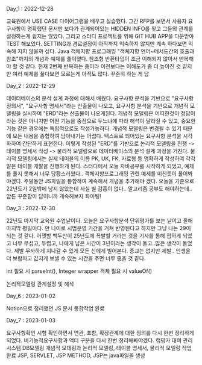 Day_1 : 2022-12-28

교육원에서 USE CASE 다이어그램을 배우고 실습했다.
그간 RFP를 보면서 사용자 요구사항이 명확했던 문서만 보다가 관계되어있는 HIDDEN INFO를 찾고 그들의 관계를 설정하는게 쉽지는 않았다.
그리고 스터디 프로젝트를 위해 GIT HUB APP을 다운받아 TEST 해보았다.
SETTING과 경로설정이 아직까지 익숙하지 않지만 계속 하다보면 익숙해 지지 않을까 싶다.
Java 객체지향 프로그래밍 "객체지향 언어~메서드간의 호출과 참조"까지의 개념과 예제를 풀이했다.
참조형 반환타입이 조금 이해되지 않아서 반복해야 할 것 같다.
현재 2번째 반복하는 중이라 이전보다는 이해도가 좀 더 높아진 것 같지만 여러 예제를 풀다보면 모르는게 아직도 많다. 꾸준히 하는 게 답

Day_2 : 2022-12-29

데이터베이스의 분석 설계 과정에 대해서 배웠다.
요구사항 분석을 기반으로 "요구사항 정의서", "요구사항 명세서"라는 산출물이 나오고, 요구사항 분석을 기반으로 개념적 모델링을 실시하여 "ERD"라는 산출물이 나오게된다.
개념적 모델링은 어떠한것이 정답이라는 것은 아니지만 어떤 기능을 중점으로 두느냐에 따라 해석이 달라질 수 있고, 중요한 기능 같은 경우에는 독립적으로도 작성가능하다.
개념적 모델링은 변경될 수 있기 때문에 모든 내용을 종합하여 담아내기는 어렵다.
텍스트로 되어있는 요구사항 분석을 시각화하여 간단하게 표현한다.
이렇게 작성된 "ERD"를 기반으로 논리적 모델링을 진행 -> 테이블 명세서 작성 -> 물리적 모델링으로 데이터베이스의 분석 설계 과정을 거친다.
물리적 모델링에서는 실제 테이블의 이름 PK, UK, FK, 자료형 등 명확하게 작성하여 각각 맡은 테이블 개발을 진행하게 된다.
스터디에서 오늘 자바공부를 시작하게 되었고, 예제를 풀지 못해서 너무 당황스러웠다..
객체지향프로그래밍 관련 예제를 미친듯이 풀어봐야겠다.
주말동안 JS파일을 통합하여 계속해서 개념을 추가해야 겠다.
오늘을 기준으로 22년도가 2일밖에 남지 않았는데 사실 별 감흥이 없다.. 알고리즘 공부도 해야하는데.. 암튼 꾸준함이 답이니까 게속해보자 화이팅!

Day_3 : 2022-12-30

22년도 마지막 교육원 수업날이다. 오늘은 요구사항분석 단위평가를 보는 날이고 올해 마지막 평일이다. 만 나이로 시범운영 기간을 거쳐 반영된다고 하지만 그냥 나는 29이 되는 것 같다.
어젯밤 백두산이 25년도에 폭발할 거라는 것을 기사를 통해 접하게 되었고 너무 무섭고, 두렵고, 나에게 남은 시간이 3년이라는 생각이 들고..많은 생각이 들었다. 제발 무사하게 지나갈 수 있게 모든 신에게 빌어본다. 종교는 없지만 제발.. 인생을 더 보람차고 값지게 보낼 수 있는 시간을 주면 너무 좋을 것 같다. 

int 필요 시 parseInt(), Integer wrapper 객체 필요 시 valueOf()

논리적모델링 관계설정 및 해석

Day_6 : 2023-01-02

Notion으로 정리했던 JS 문서 통합작업 완료

Day_7 : 2023-01-03

요구사항확인 시험 확인하면서 연관, 포함, 확장관계에 대한 정의를 다시 한번 정리하게 되었다.
비기능적요구사항과 액터 구분을 다시 한번 정리해봐야겠다.
캠핑카 대여 관리 시스템 DB모델링 개념적 모데링과 논리적 모델링, 테이블 명세서, 물리적 모델링 작업 완료
JSP, SERVLET, JSP METHOD, JSP는 java파일을 생성